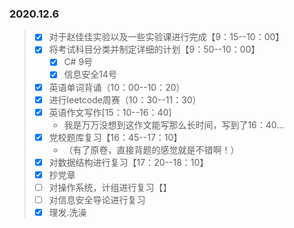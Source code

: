 ### 2020.12.6

> - [x] 对于赵佳佳实验以及一些实验课进行完成【9：15--10：00】
> - [x] 将考试科目分类并制定详细的计划【9：50--10：00】
>   - [x] C# 9号
>   - [x] 信息安全14号
> - [x] 英语单词背诵（10：00--10：20）
> - [x] 进行leetcode周赛（10：30--11：30）
> - [x] 英语作文写作[15：10--16：40]
>   * 我是万万没想到这作文能写那么长时间，写到了16：40...
> - [x] 党校题库复习【16：45--17：10】
>   * （有了原卷，直接背题的感觉就是不错啊！）
> - [x] 对数据结构进行复习【17：20--18：10】
> - [x] 抄党章
> - [ ] 对操作系统，计组进行复习【】
> - [ ] 对信息安全导论进行复习
> - [x] 理发.洗澡

